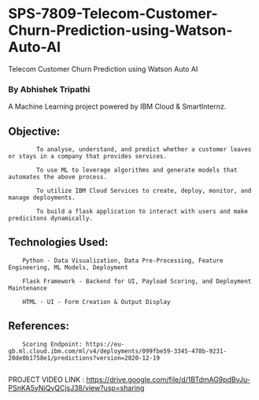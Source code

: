 # SPS-7809-Telecom-Customer-Churn-Prediction-using-Watson-Auto-AI
Telecom Customer Churn Prediction using Watson Auto AI

### By Abhishek Tripathi

A Machine Learning project powered by IBM Cloud & SmartInternz.

## Objective:
```
    	To analyse, understand, and predict whether a customer leaves or stays in a company that provides services.

    	To use ML to leverage algorithms and generate models that automates the above process.

    	To utilize IBM Cloud Services to create, deploy, monitor, and manage deployments.

    	To build a flask application to interact with users and make predicitons dynamically.
  ```
  
## Technologies Used:
```
	Python - Data Visualization, Data Pre-Processing, Feature Engineering, ML Models, Deployment
			
	Flask Framework - Backend for UI, Payload Scoring, and Deployment Maintenance
			
	HTML - UI - Form Creation & Output Display
```

## References:

```
	Scoring Endpoint: https://eu-gb.ml.cloud.ibm.com/ml/v4/deployments/099fbe59-3345-478b-9231-20de0b1758e1/predictions?version=2020-12-19
	
```

PROJECT VIDEO LINK : https://drive.google.com/file/d/1BTdmAG9pdBvJu-PSnKA5yNiQyQCjsJ38/view?usp=sharing

